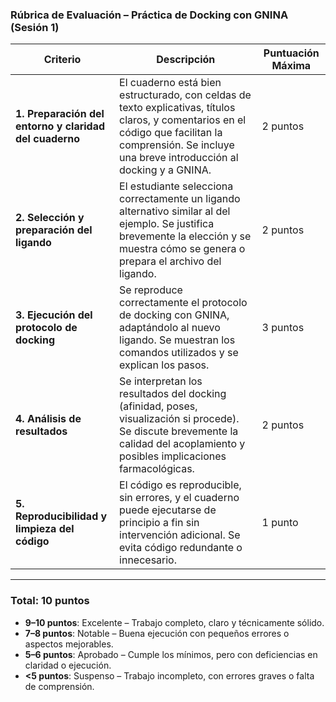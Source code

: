 

### **Rúbrica de Evaluación – Práctica de Docking con GNINA (Sesión 1)**



| **Criterio**                                           | **Descripción**                                                                                                                                                                                        | **Puntuación Máxima** |
| ------------------------------------------------------ | ------------------------------------------------------------------------------------------------------------------------------------------------------------------------------------------------------ | --------------------- |
| **1. Preparación del entorno y claridad del cuaderno** | El cuaderno está bien estructurado, con celdas de texto explicativas, títulos claros, y comentarios en el código que facilitan la comprensión. Se incluye una breve introducción al docking y a GNINA. | 2 puntos              |
| **2. Selección y preparación del ligando**             | El estudiante selecciona correctamente un ligando alternativo similar al del ejemplo. Se justifica brevemente la elección y se muestra cómo se genera o prepara el archivo del ligando.                | 2 puntos              |
| **3. Ejecución del protocolo de docking**              | Se reproduce correctamente el protocolo de docking con GNINA, adaptándolo al nuevo ligando. Se muestran los comandos utilizados y se explican los pasos.                                               | 3 puntos              |
| **4. Análisis de resultados**                          | Se interpretan los resultados del docking (afinidad, poses, visualización si procede). Se discute brevemente la calidad del acoplamiento y posibles implicaciones farmacológicas.                      | 2 puntos              |
| **5. Reproducibilidad y limpieza del código**          | El código es reproducible, sin errores, y el cuaderno puede ejecutarse de principio a fin sin intervención adicional. Se evita código redundante o innecesario.                                        | 1 punto               |

***

### **Total: 10 puntos**


*   **9–10 puntos**: Excelente – Trabajo completo, claro y técnicamente sólido.
*   **7–8 puntos**: Notable – Buena ejecución con pequeños errores o aspectos mejorables.
*   **5–6 puntos**: Aprobado – Cumple los mínimos, pero con deficiencias en claridad o ejecución.
*   **<5 puntos**: Suspenso – Trabajo incompleto, con errores graves o falta de comprensión.


